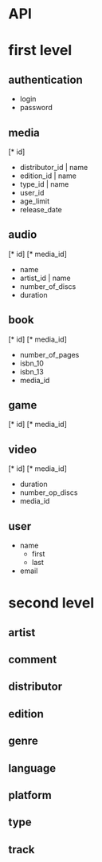 # API

# first level

## authentication

* login
* password

## media

[* id]
* distributor_id | name
* edition_id | name
* type_id | name
* user_id
* age_limit
* release_date

## audio

[* id]
[* media_id]
* name
* artist_id | name
* number_of_discs
* duration

## book

[* id]
[* media_id]
* number_of_pages
* isbn_10
* isbn_13
* media_id

## game

[* id]
[* media_id]

## video

[* id]
[* media_id]
* duration
* number_op_discs
* media_id

## user

* name
    * first
    * last
* email

# second level

## artist

## comment

## distributor

## edition

## genre

## language

## platform

## type

## track
